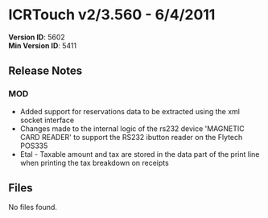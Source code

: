 # ICRTouch v2/3.560 - 6/4/2011

__Version ID__: 5602
<br>__Min Version ID__: 5411

## Release Notes
### MOD
- Added support for reservations data to be extracted using the xml socket interface
- Changes made to the internal logic of the rs232 device 'MAGNETIC CARD READER' to support the RS232 ibutton reader on the Flytech POS335
- Etal - Taxable amount and tax are stored in the data part of the print line when printing the tax breakdown on receipts

## Files
No files found.

